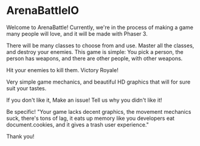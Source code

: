 # ArenaBattleIO
Welcome to ArenaBattle!
Currently, we're in the process of making a game many people will love, and it will be made with Phaser 3.

There will be many classes to choose from and use. Master all the classes, and destroy your enemies.
This game is simple: You pick a person, the person has weapons, and there are other people, with other weapons.

Hit your enemies to kill them.
Victory Royale!

Very simple game mechanics, and beautiful HD graphics that will for sure suit your tastes.

If you don't like it, Make an issue! Tell us why you didn't like it!

Be specific!
"Your game lacks decent graphics, the movement mechanics suck, there's tons of lag, it eats up memory like you developers 
eat document.cookies, and it gives a trash user experience."

Thank you!
